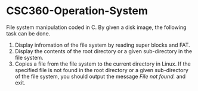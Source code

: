 # CSC360-Operation-System

File system manipulation coded in C. By given a disk image, the following task can be done. 
1. Display infromation of the file system by reading super blocks and FAT.
2. Display the contents of the root directory or a given sub-directory in the file system.
3. Copies a file from the file system to the current directory in Linux. If the specified file is not found in the root directory or a given sub-directory of the file system, you should output the message *File not found.* and exit.
